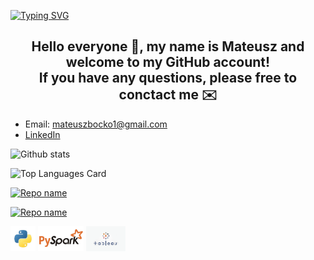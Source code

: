 [![Typing SVG](https://readme-typing-svg.herokuapp.com?multiline=true&width=500&lines=Junior+data+scientist+and+data+analyst.++++++++++)](https://git.io/typing-svg)

<h2 align="center">Hello everyone 👋, my name is Mateusz and welcome to my GitHub account! <br>If you have any questions, please free to conctact me ✉️</h2>


* Email: mateuszbocko1@gmail.com
* [LinkedIn](https://www.linkedin.com/in/mateusz-bo%C4%87ko-b48895182/)

![Github stats](https://github-readme-stats.vercel.app/api?username=MateuszBocko&theme=highcontrast&show_icons=true&count_private=true)

![Top Languages Card](https://github-readme-stats.vercel.app/api/top-langs/?username=MateuszBocko)

[![Repo name](https://github-readme-stats.vercel.app/api/pin/?username=MateuszBocko&repo=Private_projects)](https://github.com/MateuszBocko/Private_projects)

[![Repo name](https://github-readme-stats.vercel.app/api/pin/?username=MateuszBocko&repo=Cooperate_projects)](https://github.com/MateuszBocko/Cooperate_projects)

<code><img height="40" src="https://raw.githubusercontent.com/MateuszBocko/MateuszBocko/master/icons/python.png"></code>
<code><img height="40" src="https://raw.githubusercontent.com/MateuszBocko/MateuszBocko/master/icons/spark.png"></code>
<code><img height="40" src="https://raw.githubusercontent.com/MateuszBocko/MateuszBocko/master/icons/Tableau+Logo.png"></code>
